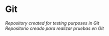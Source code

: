 # Git
_Repository created for testing purposes in Git_                                                                                                                                      
_Repositorio creado para realizar pruebas en Git_
